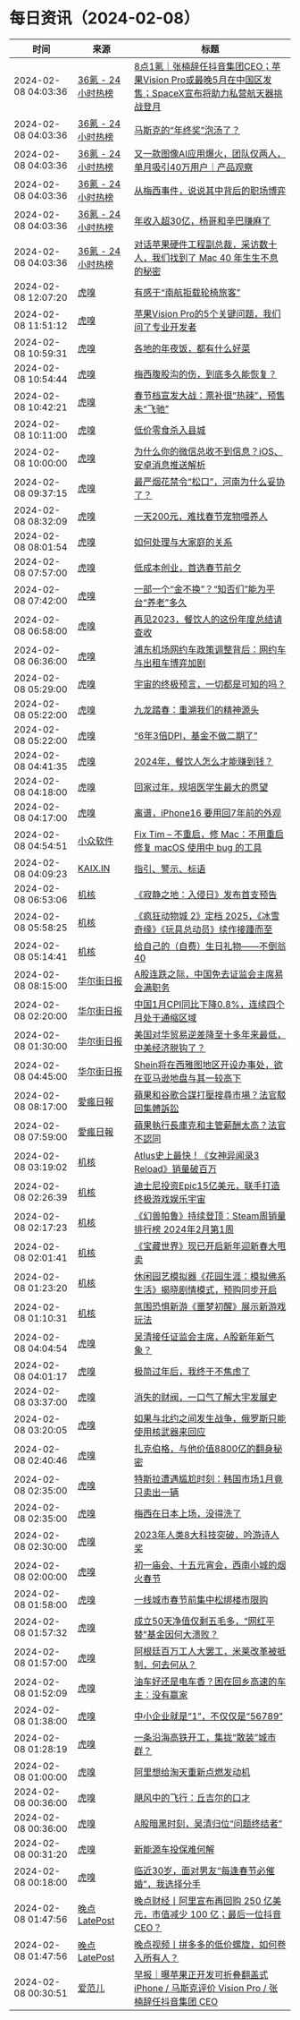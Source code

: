 ﻿# 每日资讯（2024-02-08）

|时间|来源|标题|
|---|---|---|
|2024-02-08 04:03:36|[36氪 - 24小时热榜](https://rss.mifaw.com/articles/5c8bb11a3c41f61efd36683e/5c91d2e23882afa09dff4901)|[8点1氪｜张楠辞任抖音集团CEO；苹果Vision Pro或最晚5月在中国区发售；SpaceX宣布将助力私营航天器挑战登月](https://36kr.com/p/2639128032967813)|
|2024-02-08 04:03:36|[36氪 - 24小时热榜](https://rss.mifaw.com/articles/5c8bb11a3c41f61efd36683e/5c91d2e23882afa09dff4901)|[马斯克的“年终奖”泡汤了？](https://36kr.com/p/2638327729176836)|
|2024-02-08 04:03:36|[36氪 - 24小时热榜](https://rss.mifaw.com/articles/5c8bb11a3c41f61efd36683e/5c91d2e23882afa09dff4901)|[又一款图像AI应用爆火，团队仅两人，单月吸引40万用户｜产品观察](https://36kr.com/p/2638330903248005)|
|2024-02-08 04:03:36|[36氪 - 24小时热榜](https://rss.mifaw.com/articles/5c8bb11a3c41f61efd36683e/5c91d2e23882afa09dff4901)|[从梅西事件，说说其中背后的职场博弈](https://36kr.com/p/2638346756096264)|
|2024-02-08 04:03:36|[36氪 - 24小时热榜](https://rss.mifaw.com/articles/5c8bb11a3c41f61efd36683e/5c91d2e23882afa09dff4901)|[年收入超30亿，杨哥和辛巴赚麻了](https://36kr.com/p/2638356778761346)|
|2024-02-08 04:03:36|[36氪 - 24小时热榜](https://rss.mifaw.com/articles/5c8bb11a3c41f61efd36683e/5c91d2e23882afa09dff4901)|[对话苹果硬件工程副总裁，采访数十人，我们找到了 Mac 40 年生生不息的秘密](https://36kr.com/p/2638273905361159)|
|2024-02-08 12:07:20|[虎嗅](https://rss.huxiu.com/)|[有感于“南航拒载轮椅旅客”](https://www.huxiu.com/article/2649497.html?f=rss)|
|2024-02-08 11:51:12|[虎嗅](https://rss.huxiu.com/)|[苹果Vision Pro的5个关键问题，我们问了专业开发者](https://www.huxiu.com/article/2648689.html?f=rss)|
|2024-02-08 10:59:31|[虎嗅](https://rss.huxiu.com/)|[各地的年夜饭，都有什么好菜](https://www.huxiu.com/article/2648687.html?f=rss)|
|2024-02-08 10:54:44|[虎嗅](https://rss.huxiu.com/)|[梅西腹股沟的伤，到底多久能恢复？](https://www.huxiu.com/article/2649494.html?f=rss)|
|2024-02-08 10:42:21|[虎嗅](https://rss.huxiu.com/)|[春节档宣发大战：票补很“热辣”，预售未“飞驰”](https://www.huxiu.com/article/2649499.html?f=rss)|
|2024-02-08 10:11:00|[虎嗅](https://rss.huxiu.com/)|[低价零食杀入县城](https://www.huxiu.com/article/2649563.html?f=rss)|
|2024-02-08 10:00:00|[虎嗅](https://rss.huxiu.com/)|[为什么你的微信总收不到信息？iOS、安卓消息推送解析](https://www.huxiu.com/article/2648226.html?f=rss)|
|2024-02-08 09:37:15|[虎嗅](https://rss.huxiu.com/)|[最严烟花禁令“松口”，河南为什么妥协了？](https://www.huxiu.com/article/2649479.html?f=rss)|
|2024-02-08 08:32:09|[虎嗅](https://rss.huxiu.com/)|[一天200元，难找春节宠物喂养人](https://www.huxiu.com/article/2649178.html?f=rss)|
|2024-02-08 08:01:54|[虎嗅](https://rss.huxiu.com/)|[如何处理与大家庭的关系](https://www.huxiu.com/article/2649197.html?f=rss)|
|2024-02-08 07:57:00|[虎嗅](https://rss.huxiu.com/)|[低成本创业，首选春节前夕](https://www.huxiu.com/article/2645151.html?f=rss)|
|2024-02-08 07:42:00|[虎嗅](https://rss.huxiu.com/)|[一部一个“金不换”？“知否们”能为平台“养老”多久](https://www.huxiu.com/article/2649177.html?f=rss)|
|2024-02-08 06:58:00|[虎嗅](https://rss.huxiu.com/)|[再见2023，餐饮人的这份年度总结请查收](https://www.huxiu.com/article/2645719.html?f=rss)|
|2024-02-08 06:36:00|[虎嗅](https://rss.huxiu.com/)|[浦东机场网约车政策调整背后：网约车与出租车博弈加剧](https://www.huxiu.com/article/2648690.html?f=rss)|
|2024-02-08 05:29:00|[虎嗅](https://rss.huxiu.com/)|[宇宙的终极预言，一切都是可知的吗？](https://www.huxiu.com/article/2644330.html?f=rss)|
|2024-02-08 05:22:00|[虎嗅](https://rss.huxiu.com/)|[九龙踏春：重溯我们的精神源头](https://www.huxiu.com/article/2648240.html?f=rss)|
|2024-02-08 05:22:00|[虎嗅](https://rss.huxiu.com/)|[“6年3倍DPI，基金不做二期了”](https://www.huxiu.com/article/2648221.html?f=rss)|
|2024-02-08 04:41:35|[虎嗅](https://rss.huxiu.com/)|[2024年，餐饮人怎么才能赚到钱？](https://www.huxiu.com/article/2646249.html?f=rss)|
|2024-02-08 04:18:00|[虎嗅](https://rss.huxiu.com/)|[回家过年，规培医学生最大的愿望](https://www.huxiu.com/article/2647860.html?f=rss)|
|2024-02-08 04:17:00|[虎嗅](https://rss.huxiu.com/)|[离谱，iPhone16 要用回7年前的外观](https://www.huxiu.com/article/2645177.html?f=rss)|
|2024-02-08 04:54:51|[小众软件](https://www.appinn.com/feed/)|[Fix Tim – 不重启，修 Mac：不用重启修复 macOS 使用中 bug 的工具](https://www.appinn.com/fix-tim-for-macos/)|
|2024-02-08 04:09:23|[KAIX.IN](https://kaix.in/feed/)|[指引、警示、标语](https://kaix.in/2024/0208-warning/)|
|2024-02-08 06:53:06|[机核](https://www.gcores.com/rss)|[《寂静之地：入侵日》发布首支预告](https://www.gcores.com/articles/177484)|
|2024-02-08 05:58:25|[机核](https://www.gcores.com/rss)|[《疯狂动物城 2》定档 2025，《冰雪奇缘》《玩具总动员》续作接踵而至](https://www.gcores.com/articles/177481)|
|2024-02-08 05:14:41|[机核](https://www.gcores.com/rss)|[给自己的（自费）生日礼物——不倒翁40](https://www.gcores.com/articles/177461)|
|2024-02-08 08:15:00|[华尔街日报](https://cn.wsj.com/zh-hans/rss)|[A股连跌之际，中国免去证监会主席易会满职务](https://cn.wsj.com/articles/a%E8%82%A1%E8%BF%9E%E8%B7%8C%E4%B9%8B%E9%99%85-%E4%B8%AD%E5%9B%BD%E5%85%8D%E5%8E%BB%E8%AF%81%E7%9B%91%E4%BC%9A%E4%B8%BB%E5%B8%AD%E6%98%93%E4%BC%9A%E6%BB%A1%E8%81%8C%E5%8A%A1-28f1adda)|
|2024-02-08 02:20:00|[华尔街日报](https://cn.wsj.com/zh-hans/rss)|[中国1月CPI同比下降0.8%，连续四个月处于通缩区域](https://cn.wsj.com/articles/%E4%B8%AD%E5%9B%BD1%E6%9C%88cpi%E5%90%8C%E6%AF%94%E4%B8%8B%E9%99%8D0-8-%E8%BF%9E%E7%BB%AD%E5%9B%9B%E4%B8%AA%E6%9C%88%E5%A4%84%E4%BA%8E%E9%80%9A%E7%BC%A9%E5%8C%BA%E5%9F%9F-f3ee3f8c)|
|2024-02-08 01:30:00|[华尔街日报](https://cn.wsj.com/zh-hans/rss)|[美国对华贸易逆差降至十多年来最低，中美经济脱钩了？](https://cn.wsj.com/articles/%E7%BE%8E%E5%9B%BD%E5%AF%B9%E5%8D%8E%E8%B4%B8%E6%98%93%E9%80%86%E5%B7%AE%E9%99%8D%E8%87%B3%E5%8D%81%E5%A4%9A%E5%B9%B4%E6%9D%A5%E6%9C%80%E4%BD%8E-%E4%B8%AD%E7%BE%8E%E7%BB%8F%E6%B5%8E%E8%84%B1%E9%92%A9%E4%BA%86-639b8068)|
|2024-02-08 04:45:00|[华尔街日报](https://cn.wsj.com/zh-hans/rss)|[Shein将在西雅图地区开设办事处，欲在亚马逊地盘与其一较高下](https://cn.wsj.com/articles/shein%E5%B0%86%E5%9C%A8%E8%A5%BF%E9%9B%85%E5%9B%BE%E5%9C%B0%E5%8C%BA%E5%BC%80%E8%AE%BE%E5%8A%9E%E4%BA%8B%E5%A4%84-%E5%8A%9B%E5%9B%BE%E4%B8%8E%E4%BA%9A%E9%A9%AC%E9%80%8A%E6%8A%97%E8%A1%A1-81f8c480)|
|2024-02-08 08:17:00|[愛瘋日報](http://www.iphonetaiwan.org/feeds/posts/default)|[蘋果和谷歌合謀打壓搜尋市場？法官駁回集體訴訟](https://www.iphonetaiwan.org/2024/02/tech-giants-conspiracy-court-verdict.html)|
|2024-02-08 07:59:00|[愛瘋日報](http://www.iphonetaiwan.org/feeds/posts/default)|[蘋果執行長庫克和主管薪酬太高？法官不認同](https://www.iphonetaiwan.org/2024/02/apple-executive-compensation-dispute.html)|
|2024-02-08 03:19:02|[机核](https://www.gcores.com/rss)|[Atlus史上最快！《女神异闻录3 Reload》销量破百万](https://www.gcores.com/articles/177479)|
|2024-02-08 02:26:39|[机核](https://www.gcores.com/rss)|[迪士尼投资Epic15亿美元，联手打造终极游戏娱乐宇宙](https://www.gcores.com/articles/177475)|
|2024-02-08 02:17:23|[机核](https://www.gcores.com/rss)|[《幻兽帕鲁》持续登顶：Steam周销量排行榜 2024年2月第1周](https://www.gcores.com/articles/177474)|
|2024-02-08 02:01:41|[机核](https://www.gcores.com/rss)|[《宝藏世界》现已开启新年迎新春大甩卖](https://www.gcores.com/articles/177473)|
|2024-02-08 01:23:20|[机核](https://www.gcores.com/rss)|[休闲园艺模拟器《花园生涯：模拟佛系生活》揭晓剧情模式，预购同步开启](https://www.gcores.com/articles/177472)|
|2024-02-08 01:10:31|[机核](https://www.gcores.com/rss)|[氛围恐惧新游《噩梦初醒》展示新游戏玩法](https://www.gcores.com/articles/177470)|
|2024-02-08 04:04:54|[虎嗅](https://rss.huxiu.com/)|[吴清接任证监会主席，A股新年新气象？](https://www.huxiu.com/article/2645710.html?f=rss)|
|2024-02-08 04:01:17|[虎嗅](https://rss.huxiu.com/)|[极简过年后，我终于不焦虑了](https://www.huxiu.com/article/2647851.html?f=rss)|
|2024-02-08 03:37:00|[虎嗅](https://rss.huxiu.com/)|[消失的财阀，一口气了解大宇发展史](https://www.huxiu.com/article/2648225.html?f=rss)|
|2024-02-08 03:20:05|[虎嗅](https://rss.huxiu.com/)|[如果与北约之间发生战争，俄罗斯只能使用核武器来回应](https://www.huxiu.com/article/2647425.html?f=rss)|
|2024-02-08 02:40:46|[虎嗅](https://rss.huxiu.com/)|[扎克伯格，与他价值8800亿的翻身秘密](https://www.huxiu.com/article/2646754.html?f=rss)|
|2024-02-08 02:35:00|[虎嗅](https://rss.huxiu.com/)|[特斯拉遭遇尴尬时刻：韩国市场1月竟只卖出一辆](https://www.huxiu.com/article/2647428.html?f=rss)|
|2024-02-08 02:35:00|[虎嗅](https://rss.huxiu.com/)|[梅西在日本上场，没得洗了](https://www.huxiu.com/article/2646239.html?f=rss)|
|2024-02-08 02:30:00|[虎嗅](https://rss.huxiu.com/)|[2023年人类8大科技突破，吟游诗人奖](https://www.huxiu.com/article/2644342.html?f=rss)|
|2024-02-08 02:00:00|[虎嗅](https://rss.huxiu.com/)|[初一庙会、十五元宵会，西南小城的烟火春节](https://www.huxiu.com/article/2609589.html?f=rss)|
|2024-02-08 01:58:00|[虎嗅](https://rss.huxiu.com/)|[一线城市春节前集中松绑楼市限购](https://www.huxiu.com/article/2647430.html?f=rss)|
|2024-02-08 01:57:32|[虎嗅](https://rss.huxiu.com/)|[成立50天净值仅剩五毛多，“网红平替”基金因何大溃败？](https://www.huxiu.com/article/2647429.html?f=rss)|
|2024-02-08 01:57:00|[虎嗅](https://rss.huxiu.com/)|[阿根廷百万工人大罢工，米莱改革被抵制，何去何从？](https://www.huxiu.com/article/2644808.html?f=rss)|
|2024-02-08 01:52:09|[虎嗅](https://rss.huxiu.com/)|[油车好还是电车香？困在回乡高速的车主：没有赢家](https://www.huxiu.com/article/2647828.html?f=rss)|
|2024-02-08 01:38:00|[虎嗅](https://rss.huxiu.com/)|[中小企业就是“1”，不仅仅是“56789”](https://www.huxiu.com/article/2646273.html?f=rss)|
|2024-02-08 01:28:19|[虎嗅](https://rss.huxiu.com/)|[一条沿海高铁开工，集拢“散装”城市群？](https://www.huxiu.com/article/2646255.html?f=rss)|
|2024-02-08 01:00:00|[虎嗅](https://rss.huxiu.com/)|[阿里想给淘天重新点燃发动机](https://www.huxiu.com/article/2645755.html?f=rss)|
|2024-02-08 00:36:00|[虎嗅](https://rss.huxiu.com/)|[飓风中的飞行：丘吉尔的口才](https://www.huxiu.com/article/2646274.html?f=rss)|
|2024-02-08 00:36:00|[虎嗅](https://rss.huxiu.com/)|[A股暗黑时刻，吴清归位“问题终结者”](https://www.huxiu.com/article/2646272.html?f=rss)|
|2024-02-08 00:31:20|[虎嗅](https://rss.huxiu.com/)|[新能源车投保难何解](https://www.huxiu.com/article/2646270.html?f=rss)|
|2024-02-08 00:18:00|[虎嗅](https://rss.huxiu.com/)|[临近30岁，面对男友“每逢春节必催婚”，我选择分手](https://www.huxiu.com/article/2646233.html?f=rss)|
|2024-02-08 01:47:56|[晚点LatePost](https://feedpress.me/wx-postlate)|[晚点财经丨阿里宣布再回购 250 亿美元，市值减少 100 亿；最后一位抖音 CEO？](http://mp.weixin.qq.com/s?__biz=MzU3Mjk1OTQ0Ng%3D%3D&mid=2247512603&idx=2&sn=e0abfe1d01c7b02d338b9721dad059bd)|
|2024-02-08 01:47:56|[晚点LatePost](https://feedpress.me/wx-postlate)|[晚点视频丨拼多多的低价螺旋，如何卷入所有人？](http://mp.weixin.qq.com/s?__biz=MzU3Mjk1OTQ0Ng%3D%3D&mid=2247512603&idx=1&sn=7ef72dee2415230abdb10fbe920f167d)|
|2024-02-08 00:30:51|[爱范儿](https://www.ifanr.com/feed)|[早报｜曝苹果正开发可折叠翻盖式 iPhone / 马斯克评价 Vision Pro / 张楠辞任抖音集团 CEO](https://www.ifanr.com/1575260?utm_source=rss&utm_medium=rss&utm_campaign=)|
